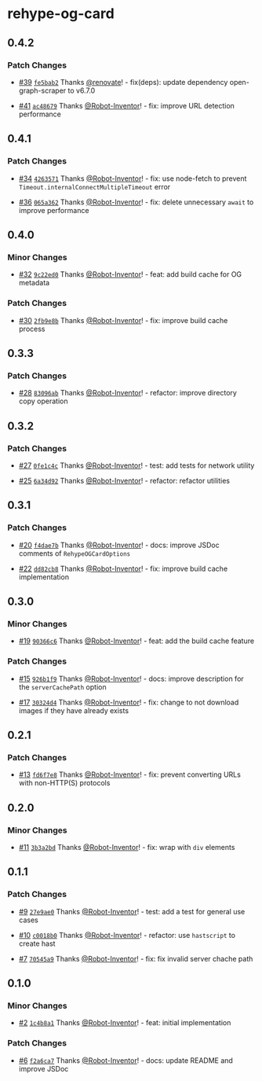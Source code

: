 # rehype-og-card

## 0.4.2

### Patch Changes

-   [#39](https://github.com/Robot-Inventor/rehype-og-card/pull/39) [`fe5bab2`](https://github.com/Robot-Inventor/rehype-og-card/commit/fe5bab23c0f7087555d721b41da4a53f27163346) Thanks [@renovate](https://github.com/apps/renovate)! - fix(deps): update dependency open-graph-scraper to v6.7.0

-   [#41](https://github.com/Robot-Inventor/rehype-og-card/pull/41) [`ac48679`](https://github.com/Robot-Inventor/rehype-og-card/commit/ac486796c2ba97abd9b374e36b47a519d388473e) Thanks [@Robot-Inventor](https://github.com/Robot-Inventor)! - fix: improve URL detection performance

## 0.4.1

### Patch Changes

-   [#34](https://github.com/Robot-Inventor/rehype-og-card/pull/34) [`4263571`](https://github.com/Robot-Inventor/rehype-og-card/commit/4263571ce11b34895ae47e7850c0b44bf05ce980) Thanks [@Robot-Inventor](https://github.com/Robot-Inventor)! - fix: use node-fetch to prevent `Timeout.internalConnectMultipleTimeout` error

-   [#36](https://github.com/Robot-Inventor/rehype-og-card/pull/36) [`065a362`](https://github.com/Robot-Inventor/rehype-og-card/commit/065a3620ec32e9485171f5a31e9fc0f4af84fe53) Thanks [@Robot-Inventor](https://github.com/Robot-Inventor)! - fix: delete unnecessary `await` to improve performance

## 0.4.0

### Minor Changes

-   [#32](https://github.com/Robot-Inventor/rehype-og-card/pull/32) [`9c22ed0`](https://github.com/Robot-Inventor/rehype-og-card/commit/9c22ed0bfabacb5f3861f795bfd1986c4d2a70d8) Thanks [@Robot-Inventor](https://github.com/Robot-Inventor)! - feat: add build cache for OG metadata

### Patch Changes

-   [#30](https://github.com/Robot-Inventor/rehype-og-card/pull/30) [`2fb9e8b`](https://github.com/Robot-Inventor/rehype-og-card/commit/2fb9e8b6f20015b25a92605227e5943f932b06f6) Thanks [@Robot-Inventor](https://github.com/Robot-Inventor)! - fix: improve build cache process

## 0.3.3

### Patch Changes

-   [#28](https://github.com/Robot-Inventor/rehype-og-card/pull/28) [`83096ab`](https://github.com/Robot-Inventor/rehype-og-card/commit/83096ab5b566eb5695c539aef4cc2bf07245d89a) Thanks [@Robot-Inventor](https://github.com/Robot-Inventor)! - refactor: improve directory copy operation

## 0.3.2

### Patch Changes

-   [#27](https://github.com/Robot-Inventor/rehype-og-card/pull/27) [`0fe1c4c`](https://github.com/Robot-Inventor/rehype-og-card/commit/0fe1c4ce3c7020bdb40e06b52df546bbe857c07e) Thanks [@Robot-Inventor](https://github.com/Robot-Inventor)! - test: add tests for network utility

-   [#25](https://github.com/Robot-Inventor/rehype-og-card/pull/25) [`6a34d92`](https://github.com/Robot-Inventor/rehype-og-card/commit/6a34d920811acef7bdea82a140ae509bd7f4b78b) Thanks [@Robot-Inventor](https://github.com/Robot-Inventor)! - refactor: refactor utilities

## 0.3.1

### Patch Changes

-   [#20](https://github.com/Robot-Inventor/rehype-og-card/pull/20) [`f4dae7b`](https://github.com/Robot-Inventor/rehype-og-card/commit/f4dae7b7f2b7690cd044bafa4b89299d52661340) Thanks [@Robot-Inventor](https://github.com/Robot-Inventor)! - docs: improve JSDoc comments of `RehypeOGCardOptions`

-   [#22](https://github.com/Robot-Inventor/rehype-og-card/pull/22) [`dd82cb8`](https://github.com/Robot-Inventor/rehype-og-card/commit/dd82cb88240269594b5682a5cc2606a22312ae89) Thanks [@Robot-Inventor](https://github.com/Robot-Inventor)! - fix: improve build cache implementation

## 0.3.0

### Minor Changes

-   [#19](https://github.com/Robot-Inventor/rehype-og-card/pull/19) [`90366c6`](https://github.com/Robot-Inventor/rehype-og-card/commit/90366c6aab7923bed9e74b14b63a400b388b24df) Thanks [@Robot-Inventor](https://github.com/Robot-Inventor)! - feat: add the build cache feature

### Patch Changes

-   [#15](https://github.com/Robot-Inventor/rehype-og-card/pull/15) [`926b1f9`](https://github.com/Robot-Inventor/rehype-og-card/commit/926b1f9452958876045fffaed8f1039f291655d9) Thanks [@Robot-Inventor](https://github.com/Robot-Inventor)! - docs: improve description for the `serverCachePath` option

-   [#17](https://github.com/Robot-Inventor/rehype-og-card/pull/17) [`30324d4`](https://github.com/Robot-Inventor/rehype-og-card/commit/30324d456640ac90d48e5bcf632e57aa62ab8ce7) Thanks [@Robot-Inventor](https://github.com/Robot-Inventor)! - fix: change to not download images if they have already exists

## 0.2.1

### Patch Changes

-   [#13](https://github.com/Robot-Inventor/rehype-og-card/pull/13) [`fd6f7e8`](https://github.com/Robot-Inventor/rehype-og-card/commit/fd6f7e88a2c5abfb17475d95bae282cf8da0e677) Thanks [@Robot-Inventor](https://github.com/Robot-Inventor)! - fix: prevent converting URLs with non-HTTP(S) protocols

## 0.2.0

### Minor Changes

-   [#11](https://github.com/Robot-Inventor/rehype-og-card/pull/11) [`3b3a2bd`](https://github.com/Robot-Inventor/rehype-og-card/commit/3b3a2bd9ab36a0135db665c0404ed1b858f07a04) Thanks [@Robot-Inventor](https://github.com/Robot-Inventor)! - fix: wrap with `div` elements

## 0.1.1

### Patch Changes

-   [#9](https://github.com/Robot-Inventor/rehype-og-card/pull/9) [`27e9ae0`](https://github.com/Robot-Inventor/rehype-og-card/commit/27e9ae0ed98ecd720f9c8ff9bc3d1c8a2db04442) Thanks [@Robot-Inventor](https://github.com/Robot-Inventor)! - test: add a test for general use cases

-   [#10](https://github.com/Robot-Inventor/rehype-og-card/pull/10) [`c0018b0`](https://github.com/Robot-Inventor/rehype-og-card/commit/c0018b000bb279e542293986e4ededf3f0d234a0) Thanks [@Robot-Inventor](https://github.com/Robot-Inventor)! - refactor: use `hastscript` to create hast

-   [#7](https://github.com/Robot-Inventor/rehype-og-card/pull/7) [`70545a9`](https://github.com/Robot-Inventor/rehype-og-card/commit/70545a9ed3649abe45da7dca3866d5a794e9d768) Thanks [@Robot-Inventor](https://github.com/Robot-Inventor)! - fix: fix invalid server chache path

## 0.1.0

### Minor Changes

-   [#2](https://github.com/Robot-Inventor/rehype-og-card/pull/2) [`1c4b8a1`](https://github.com/Robot-Inventor/rehype-og-card/commit/1c4b8a1653659d14989ed4227c3a4ac235311cbf) Thanks [@Robot-Inventor](https://github.com/Robot-Inventor)! - feat: initial implementation

### Patch Changes

-   [#6](https://github.com/Robot-Inventor/rehype-og-card/pull/6) [`f2a6ca7`](https://github.com/Robot-Inventor/rehype-og-card/commit/f2a6ca7caa752738c1188ee1ad85a33b0212054a) Thanks [@Robot-Inventor](https://github.com/Robot-Inventor)! - docs: update README and improve JSDoc
